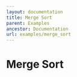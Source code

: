 ```yaml
---
layout: documentation
title: Merge Sort
parent: Examples
ancestor: Documentation
url: examples/merge_sort
---
```


# Merge Sort